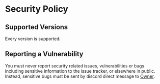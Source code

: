 # Security Policy

## Supported Versions
Every version is supported.

## Reporting a Vulnerability

You must never report security related issues, vulnerabilities or bugs including sensitive information to the issue tracker, or elsewhere 
in public. Instead, sensitive bugs must be sent by discord direct message to [Owner](https://discordapp.com/users/672737796699455492).
